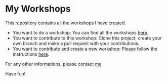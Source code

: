# My Workshops

This repository contains all the workshops I have created. 

- You want to do a workshop: You can find all the workshops [here](https://workshops.devcongalaxy.io/).
- You want to contribute to this workshop: Clone this project, create your own branch and make a pull request with your contributions.
- You want to contribute and create a new workshop: Please follow the instructions [here](https://github.com/DevConGalaxy/workshops).

For any other informations, please contact [me](https://twitter.com/TiffanySouterre)

Have fun!
